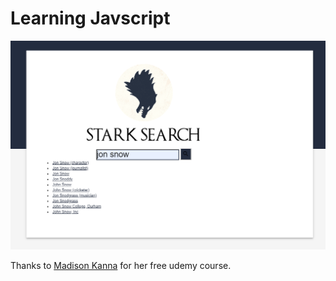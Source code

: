 # Learning Javscript

![Stark Search](https://raw.githubusercontent.com/cbanupama/javascript_beginners/master/banner.png)

Thanks to [Madison Kanna](https://www.madisonkanna.com/) for her free udemy course.